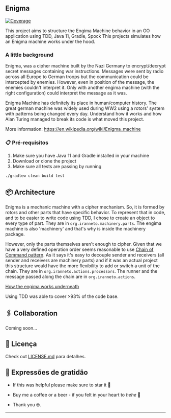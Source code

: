 Enigma
----------
[![Coverage](.github/badges/jacoco.svg)](https://github.com/IranNeto/enigma-code/actions/workflows/build-ci.yml)


This project aims to structure the Engima Machine behavior in an OO application using TDD, Java 11, Gradle, Spock
This projects simulates how an Enigma machine works under the hood.

### A little background

Enigma, was a cipher machine built by the Nazi Germany to 
encrypt/decrypt secret messages containing war instructions. Messages were sent by radio across all Europe to German
troops but the communication could be intercepted by enemies. However, even in position of the message, the enemies
couldn't interpret it. Only with another engima machine (with the right configuration) could interpret the message as it
was. 

Enigma Machine has definitely its place in human/computer history. The great german machine was widely used during WW2
using a rotors' system with patterns being changed every day. Understand how it works and how Alan Turing managed to break
its code is what moved this project.

More information: https://en.wikipedia.org/wiki/Enigma_machine

### 📋 Pré-requisitos

1. Make sure you have Java 11 and Gradle installed in your machine
2. Download or clone the project
3. Make sure all tests are passing by running 

```
./gradlew clean build test
```

## 📦 Architecture

Enigma is a mechanic machine with a cipher mechanism. So, it is formed by rotors and other parts that have specific behavior.
To represent that in code, and to be easier to write code using TDD, I chose to create an object to every type of part.
They are in `org.iranneto.machinery.parts`. The engima machine is also 'machinery' and that's why is inside the machinery package.

However, only the parts themselves aren't enough to cipher. Given that we have a very defined operation order seems reasonable
to use [Chain of Command pattern](https://www.baeldung.com/chain-of-responsibility-pattern). As it says it's easy to decouple sender and receivers
(all sender and receivers are machinery parts) and if it was an actual project this structure would have the more flexibility 
to add or switch a unit of the chain. They are in `org.iranneto.actions.processors`. The runner and the message passed along the chain
are in `org.iranneto.actions`.

[How the engima works underneath](https://www.youtube.com/watch?v=ybkkiGtJmkM&t=942s&pp=ugMICgJwdBABGAE%3D)

Using TDD was able to cover >93% of the code base.

## 🖇️ Collaboration

Coming soon...

## 📄 Licença

Check out [LICENSE.md](https://github.com/usuario/projeto/licenca) para detalhes.

## 🎁 Expressões de gratidão

* If this was helpful please make sure to star it 📢

* Buy me a coffee or a beer - if you felt in your heart to _hehe_ 🍺

* Thank you 🤓.
---
